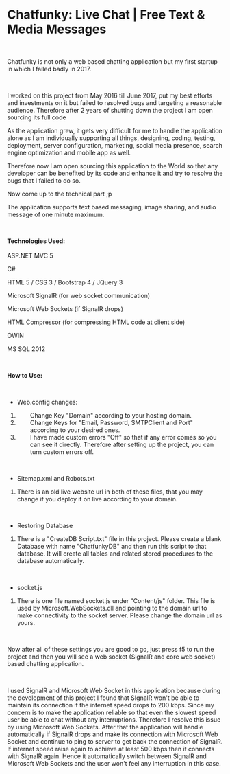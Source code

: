 
<h1>Chatfunky: Live Chat | Free Text & Media Messages</h1>
<br/>
<p>Chatfunky is not only a web based chatting application but my first startup in which I failed badly in 2017.</p>
<p>&nbsp;</p>
<p>I worked on this project from May 2016 till June 2017, put my best efforts and investments on it but failed to resolved bugs and targeting a reasonable audience. Therefore after 2 years of shutting down the project I am open sourcing its full code&nbsp;</p>
<p>As the application grew, it gets very difficult for me to handle the application alone as I am individually supporting all things, designing, coding, testing, deployment, server configuration, marketing, social media presence, search engine optimization and mobile app as well.</p>
<p>Therefore now I am open sourcing this application to the World so that any developer can be benefited by its code and enhance it and try to resolve the bugs that I failed to do so.</p>
<p>Now come up to the technical part ;p</p>
<p>The application supports text based messaging, image sharing, and audio message of one minute maximum.</p>
<p>&nbsp;</p>
<p><strong>Technologies Used:</strong><br /><br />ASP.NET MVC 5</p>
<p>C#</p>
<p>HTML 5 / CSS 3 / Bootstrap 4 / JQuery 3</p>
<p>Microsoft SignalR (for web socket communication)</p>
<p>Microsoft Web Sockets (if SignalR drops)</p>
<p>HTML Compressor (for compressing HTML code at client side)</p>
<p>OWIN</p>
<p>MS SQL 2012</p>
<p>&nbsp;</p>
<p><strong>How to Use:</strong></p>
<br/>
<ul>
<li>Web.config changes:</li>
</ul>
<ol>
<li style="padding-left: 30px;">Change Key "Domain" according to your hosting domain.</li>
<li style="padding-left: 30px;">Change Keys for "Email, Password, SMTPClient and Port" according to your desired ones.</li>
<li style="padding-left: 30px;">I have made custom errors "Off" so that if any error comes so you can see it directly. Therefore after setting up the project, you can turn custom errors off.</li>
</ol>
<p>&nbsp;</p>
<ul>
<li>Sitemap.xml and Robots.txt</li>
</ul>
<ol>
<li>There is an old live website url in both of these files, that you may change if you deploy it on live according to your domain.</li>
</ol>
<p>&nbsp;</p>
<ul>
<li>Restoring Database</li>
</ul>
<ol>
<li>There is a "CreateDB Script.txt" file in this project. Please create a blank Database with name "ChatfunkyDB" and then run this script to that database. It will create all tables and related stored procedures to the database automatically.</li>
</ol>
<p>&nbsp;</p>
<ul>
<li>socket.js</li>
</ul>
<ol>
<li>There is one file named socket.js under "Content/js" folder. This file is used by Microsoft.WebSockets.dll and pointing to the domain url to make connectivity to the socket server. Please change the domain url as yours.</li>
</ol>
<p>&nbsp;</p>
<p>Now after all of these settings you are good to go, just press f5 to run the project and then you will see a web socket (SignalR and core web socket) based chatting application.&nbsp;</p>
<p>&nbsp;</p>
<p>I used SignalR and Microsoft Web Socket in this application because during the development of this project I found that SIgnalR won't be able to maintain its connection if the internet speed drops to 200 kbps. Since my concern is to make the application reliable so that even the slowest speed user be able to chat without any interruptions. Therefore I resolve this issue by using Microsoft Web Sockets. After that the application will handle automatically if SignalR drops and make its connection with Microsoft Web Socket and continue to ping to server to get back the connection of SignalR. If internet speed raise again to achieve at least 500 kbps then it connects with SignalR again. Hence it automatically switch between SignalR and Microsoft Web Sockets and the user won't feel any interruption in this case.</p>
<p>&nbsp;</p>
